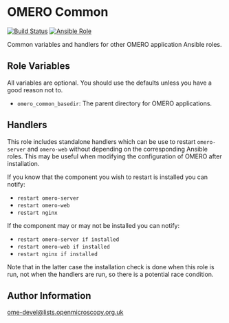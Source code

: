 OMERO Common
============

[![Build Status](https://travis-ci.org/ome/ansible-role-omero-common.svg)](https://travis-ci.org/ome/ansible-role-omero-common)
[![Ansible Role](https://img.shields.io/ansible/role/41042.svg)](https://galaxy.ansible.com/ome/omero_common/)

Common variables and handlers for other OMERO application Ansible roles.


Role Variables
--------------

All variables are optional.
You should use the defaults unless you have a good reason not to.
- `omero_common_basedir`: The parent directory for OMERO applications.


Handlers
--------

This role includes standalone handlers which can be use to restart `omero-server` and `omero-web` without depending on the corresponding Ansible roles.
This may be useful when modifying the configuration of OMERO after installation.

If you know that the component you wish to restart is installed you can notify:
- `restart omero-server`
- `restart omero-web`
- `restart nginx`

If the component may or may not be installed you can notify:
- `restart omero-server if installed`
- `restart omero-web if installed`
- `restart nginx if installed`

Note that in the latter case the installation check is done when this role is run, not when the handlers are run, so there is a potential race condition.


Author Information
------------------

ome-devel@lists.openmicroscopy.org.uk

